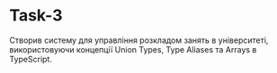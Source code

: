 # Task-3
Створив систему для управління розкладом занять в університеті, використовуючи концепції Union Types, Type Aliases та Arrays в TypeScript.
